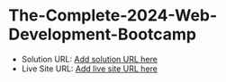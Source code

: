 # The-Complete-2024-Web-Development-Bootcamp


- Solution URL: [Add solution URL here](https://your-solution-url.com)
- Live Site URL: [Add live site URL here](https://your-live-site-url.com)


